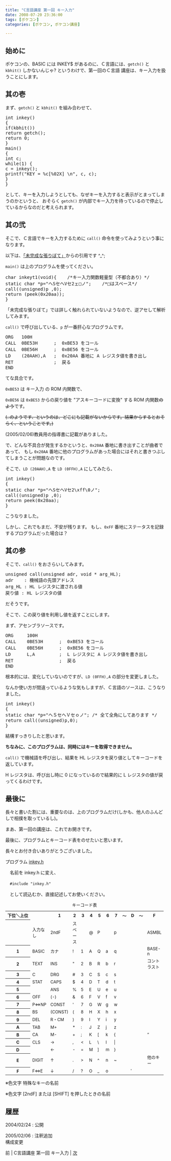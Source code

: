 ```yaml
---
title: "C言語講座 第一回 キー入力"
date: 2008-07-20 23:36:00
tags: [ポケコン]
categories: [ポケコン, ポケコン講座]

---
```


## 始めに

<!-- 20050206 -->

ポケコンの、BASIC には INKEY$ があるのに、Ｃ言語には、`getch()` と `kbhit()` しかないんじゃ? というわけで、第一回のＣ言語 講座は、キー入力を扱うことにします。

## 其の壱

<!-- 20050206 -->

まず、`getch()` と `kbhit()` を組み合わせて、 

<pre>int inkey()
{
if(kbhit())
return getch();
return 0;
}
main()
{
int c;
while(1) {
c = inkey();
printf("KEY = %c[%02X] \n", c, c);
}
}
</pre>

として、キーを入力しようとしても、なぜキーを入力すると表示がとまってしまうのかというと、 おそらく `getch()` が内部でキー入力を待っているので停止しているからなのだと考えられます。

## 其の弐

<!-- 20050206 -->

そこで、Ｃ言語でキーを入力するために `call()` 命令を<!-- 20050206:実現して -->使ってみようという事になります。


	  
以下は、[「未完成な張りぼて」][1]からの引用です ^_^;
	  
`main()` は上のプログラムを使ってください。 

 [1]: http://freett.com/hazy/

<pre>char inkeyt1(void){	<span>/*キー入力関数軽量型（不都合あり）*/</span>
static char *p="へSセヘVセ2ェ□ノ";	<span>/*□はスペース*/</span>
call((unsigned)p ,0);
return (peek(0x20aa));
}
</pre>

「未完成な張りぼて」では詳しく触れられていないようなので、逆アセして解析してみます。
	  
`call()` で呼び出している、`p` が一番肝心なプログラムです。 

<pre>ORG   100H
CALL  0BE53H      <span>;  0xBE53 をコール</span>
CALL  0BE56H      <span>;  0xBE56 をコール</span>
LD    (20AAH),A   <span>;  0x20AA 番地に A レジスタ値を書き出し</span>
RET               <span>;  戻る</span>
END
</pre>

てな具合です。
	  
`0xBE53` は キー入力 の ROM 内関数で、
	  
`0xBE56` は `0xBE53` からの戻り値を "アスキーコードに変換" する ROM 内関数<del>のよう</del>です。
	  
<del>(‥のようです、というのは、どこにも記載がないからです。結果からするとおそらく、ということです。)
</del>
	  
<span>(2005/02/06)教員用の指導書に記載がありました。
</span> 

で、どんな不具合が発生するかというと、`0x20AA` 番地に書き出すことが曲者であって、 もし `0x20AA` 番地に他のプログラムがあった場合にはそれと書きつぶしてしまうことが問題なのです。
	  
そこで、`LD (20AAH),A` を `LD (0FFH),A` にしてみたら、 

<pre>int inkey()
{
static char *p="へSセヘVセ2\xff\0ノ";
call((unsigned)p ,0);
return peek(0x20aa);
}
</pre>

こうなりました。
	  
しかし、これでもまだ、不安が残ります。 もし、`0xFF` 番地にステータスを記録するプログラムだった場合は？  


## 其の参

<!-- 20050206 -->

そこで、`call()` をおさらいしてみます。 

<pre>unsigned call(unsigned adr, void * arg_HL);
adr    : 機械語の先頭アドレス
arg_HL : HL レジスタに渡される値
戻り値 : HL レジスタの値
</pre>

だそうです。
	  
そこで、この戻り値を利用し値を返すことにします。
	  
まず、アセンブラソースです。 

<pre>ORG     100H
CALL    0BE53H      <span>;  0xBE53 をコール</span>
CALL    0BE56H      <span>;  0xBE56 をコール</span>
LD      L,A         <span>;  L レジスタに A レジスタ値を書き出し</span>
RET                 <span>;  戻る</span>
END
</pre>

根本的には、変化していないのですが、`LD (0FFH),A` の部分を変更しました。
	  
なんか使い方が間違っているような気もしますが、Ｃ言語のソースは、こうなりました。 

<pre>int inkey()
{
static char *p="ヘＳセヘＶセｏノ"; <span>/* 全て全角にしてあります */</span>
return call((unsigned)p,0);
}
</pre>

結構すっきりしたと思います。
	  
**ちなみに、このプログラムは、同時にはキーを取得できません。** 

`call()` で機械語を呼び出し、結果を HL レジスタを戻り値としてキーコードを返しています。
	  
H レジスタは、呼び出し時に 0 になっているので結果的に L レジスタの値が戻ってくるわけです。

## 最後に

<!-- 20050206 -->

長々と<!-- 20050206:講座をやってきた -->書いた割には、重要なのは、上のプログラムだけ(しかも、他人のふんどしで相撲を取っているし)。


	  
まあ、第一回の講座は、これでお開きです。
	  
最後に、プログラムとキーコード表をのせたいと思います。
	  
長々とお付き合いありがとうございました。 

プログラム [inkey.h][2] 

 [2]: /files/inkey.h

　名前を inkey.h に変え、
  
　`#include "inkey.h"`
  
　として読込むか、直接記述してお使いください。

<table class="table table-striped" style="font-size: small;" summary="inkey.h で取得できるキーのコード表"><caption>キーコード表</caption> 
<tr><th>下位＼上位</th><th style="width: 1em;"></th><th style="width: 1em;">1</th><th style="width: 1em;">2</th><th style="width: 1em;">3</th><th style="width: 1em;">4</th><th style="width: 1em;">5</th><th style="width: 1em;">6</th><th style="width: 1em;">7</th><th style="width: 1em;">～</th><th style="width: 1em;">D</th><th style="width: 1em;">～</th><th style="width: 1em;">F</th></tr>
<tr><th ></th><td>入力なし</td><td><span>2ndF</span></td><td>スペース</td><td></td><td>@</td><td>P</td><td></td><td>p</td><td rowspan="16"></td><td rowspan="15"></td><td rowspan="16"></td><td><span>ASMBL</span></td></tr>
<tr><th>1</th><td><span>BASIC</span></td><td><span>カナ</span></td><td>!</td><td>1</td><td>A</td><td>Q</td><td>a</td><td>q</td><td><span>BASE-n</span></td></tr>
<tr><th>2</th><td><span>TEXT</span></td><td><span>INS</span></td><td>"</td><td>2</td><td>B</td><td>R</td><td>b</td><td>r</td><td><span>コントラスト</span></td></tr>
<tr><th>3</th><td><span>C</span></td><td><span>DRG</span></td><td>#</td><td>3</td><td>C</td><td>S</td><td>c</td><td>s</td><td></td></tr>
<tr><th>4</th><td><span>STAT</span></td><td><span>CAPS</span></td><td>$</td><td>4</td><td>D</td><td>T</td><td>d</td><td>t</td><td></td></tr>
<tr><th>5</th><td></td><td><span>ANS</span></td><td>%</td><td>5</td><td>E</td><td>U</td><td>e</td><td>u</td><td></td></tr>
<tr><th>6</th><td><span>OFF</span></td><td>(-)</td><td>&</td><td>6</td><td>F</td><td>V</td><td>f</td><td>v</td><td></td></tr>
<tr><th>7</th><td><span>P⇔NP</span></td><td><span>CONST</span></td><td>'</td><td>7</td><td>G</td><td>W</td><td>g</td><td>w</td><td></td></tr>
<tr><th>8</th><td><span>BS</span></td><td><span>(CONST)</span></td><td>(</td><td>8</td><td>H</td><td>X</td><td>h</td><td>x</td><td></td></tr>
<tr><th>9</th><td><span>DEL</span></td><td><span>R・CM</span></td><td>)</td><td>9</td><td>I</td><td>Y</td><td>i</td><td>y</td><td></td></tr>
<tr><th>A</th><td><span>TAB</span></td><td><span>M+</span></td><td>*</td><td>:</td><td>J</td><td>Z</td><td>j</td><td>z</td><td></td></tr>
<tr><th>B</th><td><span>CA</span></td><td><span>M-</span></td><td>+</td><td>;</td><td>K</td><td>[</td><td>k</td><td>{</td><td>”</td></tr>
<tr><th>C</th><td><span>CLS</span></td><td>→</td><td>,</td><td><</td><td>L</td><td>\</td><td>l</td><td>|</td><td></td></tr>
<tr><th>D</th><td><span class="fa fa-reply fa-flip-vertical" title="RETURN"></span></td><td>←</td><td>-</td><td>=</td><td>M</td><td>]</td><td>m</td><td>}</td><td></td></tr>
<tr><th>E</th><td><span>DIGIT</span></td><td>↑</td><td>.</td><td>></td><td>N</td><td>^</td><td>n</td><td>~</td><td>他のキー</td></tr>
<tr><th>F</th><td><span>F⇔E</span></td><td>↓</td><td>/</td><td>?</td><td>O</td><td>_</td><td>o</td><td></td><td>゜</td><td></td></tr>
</table>

※<span>色</span>文字 特殊なキーの名前
  
※<span>色</span>文字 [2ndF] または [SHIFT] を押したときの名前 

## 履歴

2004/02/24
: 公開

2005/02/06
: 注釈追加<br />構成変更



<div class="siblings_navigation">前 | C言語講座 第一回 キー入力 | <a href="/blog/2008/07/20/pokecom-lecture-02-file-size-compact.html" title="C言語講座 第二回 ファイルサイズの縮小" >次</a>
</div>
